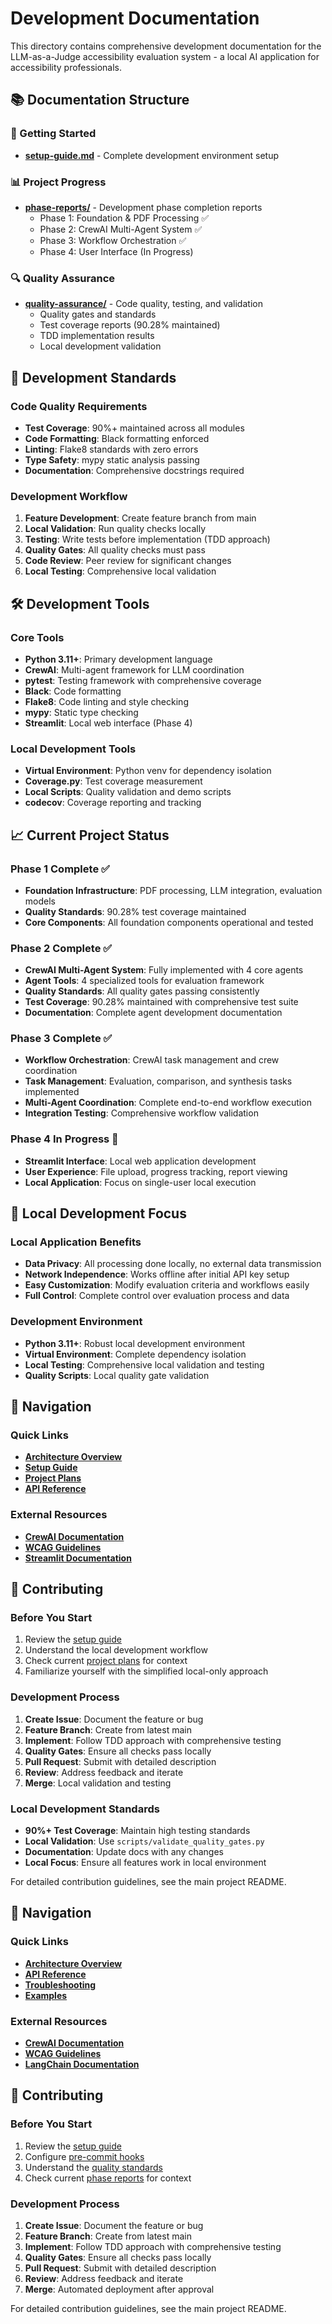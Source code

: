 # Development Documentation

This directory contains comprehensive development documentation for the LLM-as-a-Judge accessibility evaluation system - a local AI application for accessibility professionals.

## 📚 Documentation Structure

### 🚀 Getting Started
- **[setup-guide.md](./setup-guide.md)** - Complete development environment setup

### 📊 Project Progress
- **[phase-reports/](./phase-reports/)** - Development phase completion reports
  - Phase 1: Foundation & PDF Processing ✅
  - Phase 2: CrewAI Multi-Agent System ✅
  - Phase 3: Workflow Orchestration ✅
  - Phase 4: User Interface (In Progress)

### 🔍 Quality Assurance
- **[quality-assurance/](./quality-assurance/)** - Code quality, testing, and validation
  - Quality gates and standards
  - Test coverage reports (90.28% maintained)
  - TDD implementation results
  - Local development validation

## 🎯 Development Standards

### Code Quality Requirements
- **Test Coverage**: 90%+ maintained across all modules
- **Code Formatting**: Black formatting enforced
- **Linting**: Flake8 standards with zero errors
- **Type Safety**: mypy static analysis passing
- **Documentation**: Comprehensive docstrings required

### Development Workflow
1. **Feature Development**: Create feature branch from main
2. **Local Validation**: Run quality checks locally
3. **Testing**: Write tests before implementation (TDD approach)
4. **Quality Gates**: All quality checks must pass
5. **Code Review**: Peer review for significant changes
6. **Local Testing**: Comprehensive local validation

## 🛠️ Development Tools

### Core Tools
- **Python 3.11+**: Primary development language
- **CrewAI**: Multi-agent framework for LLM coordination
- **pytest**: Testing framework with comprehensive coverage
- **Black**: Code formatting
- **Flake8**: Code linting and style checking
- **mypy**: Static type checking
- **Streamlit**: Local web interface (Phase 4)

### Local Development Tools
- **Virtual Environment**: Python venv for dependency isolation
- **Coverage.py**: Test coverage measurement
- **Local Scripts**: Quality validation and demo scripts
- **codecov**: Coverage reporting and tracking

## 📈 Current Project Status

### Phase 1 Complete ✅
- **Foundation Infrastructure**: PDF processing, LLM integration, evaluation models
- **Quality Standards**: 90.28% test coverage maintained
- **Core Components**: All foundation components operational and tested

### Phase 2 Complete ✅
- **CrewAI Multi-Agent System**: Fully implemented with 4 core agents
- **Agent Tools**: 4 specialized tools for evaluation framework
- **Quality Standards**: All quality gates passing consistently
- **Test Coverage**: 90.28% maintained with comprehensive test suite
- **Documentation**: Complete agent development documentation

### Phase 3 Complete ✅
- **Workflow Orchestration**: CrewAI task management and crew coordination
- **Task Management**: Evaluation, comparison, and synthesis tasks implemented
- **Multi-Agent Coordination**: Complete end-to-end workflow execution
- **Integration Testing**: Comprehensive workflow validation

### Phase 4 In Progress 🔄
- **Streamlit Interface**: Local web application development
- **User Experience**: File upload, progress tracking, report viewing
- **Local Application**: Focus on single-user local execution

## 🔧 Local Development Focus

### Local Application Benefits
- **Data Privacy**: All processing done locally, no external data transmission
- **Network Independence**: Works offline after initial API key setup
- **Easy Customization**: Modify evaluation criteria and workflows easily
- **Full Control**: Complete control over evaluation process and data

### Development Environment
- **Python 3.11+**: Robust local development environment
- **Virtual Environment**: Complete dependency isolation
- **Local Testing**: Comprehensive local validation and testing
- **Quality Scripts**: Local quality gate validation

## 🔗 Navigation

### Quick Links
- **[Architecture Overview](../architecture/system-overview.md)**
- **[Setup Guide](./setup-guide.md)**
- **[Project Plans](../../plans/)**
- **[API Reference](../api-reference/)**

### External Resources
- **[CrewAI Documentation](https://docs.crewai.com/)**
- **[WCAG Guidelines](https://www.w3.org/WAI/WCAG21/quickref/)**
- **[Streamlit Documentation](https://docs.streamlit.io/)**

## 🤝 Contributing

### Before You Start
1. Review the [setup guide](./setup-guide.md)
2. Understand the local development workflow
3. Check current [project plans](../../plans/) for context
4. Familiarize yourself with the simplified local-only approach

### Development Process
1. **Create Issue**: Document the feature or bug
2. **Feature Branch**: Create from latest main
3. **Implement**: Follow TDD approach with comprehensive testing
4. **Quality Gates**: Ensure all checks pass locally
5. **Pull Request**: Submit with detailed description
6. **Review**: Address feedback and iterate
7. **Merge**: Local validation and testing

### Local Development Standards
- **90%+ Test Coverage**: Maintain high testing standards
- **Local Validation**: Use `scripts/validate_quality_gates.py`
- **Documentation**: Update docs with any changes
- **Local Focus**: Ensure all features work in local environment

For detailed contribution guidelines, see the main project README.

## 🔗 Navigation

### Quick Links
- **[Architecture Overview](../architecture/system-overview.md)**
- **[API Reference](../api-reference/)**
- **[Troubleshooting](../troubleshooting/)**
- **[Examples](../examples/)**

### External Resources
- **[CrewAI Documentation](https://docs.crewai.com/)**
- **[WCAG Guidelines](https://www.w3.org/WAI/WCAG21/quickref/)**
- **[LangChain Documentation](https://python.langchain.com/)**

## 🤝 Contributing

### Before You Start
1. Review the [setup guide](./setup-guide.md)
2. Configure [pre-commit hooks](./pre-commit-setup.md)
3. Understand the [quality standards](./quality-assurance/)
4. Check current [phase reports](./phase-reports/) for context

### Development Process
1. **Create Issue**: Document the feature or bug
2. **Feature Branch**: Create from latest main
3. **Implement**: Follow TDD approach with comprehensive testing
4. **Quality Gates**: Ensure all checks pass locally
5. **Pull Request**: Submit with detailed description
6. **Review**: Address feedback and iterate
7. **Merge**: Automated deployment after approval

For detailed contribution guidelines, see the main project README.
